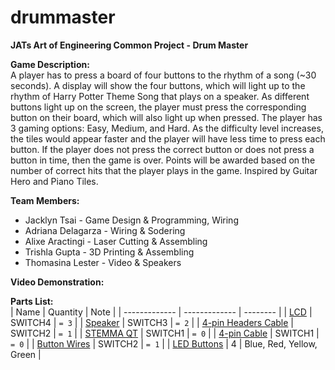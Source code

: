 # drummaster
**JATs Art of Engineering Common Project - Drum Master**
    
**Game Description:**     
A player has to press a board of four buttons to the rhythm of a song (~30 seconds). A display will show the four buttons, which will light up to the rhythm of Harry Potter Theme Song that plays on a speaker. As different buttons light up on the screen, the player must press the corresponding button on their board, which will also light up when pressed. The player has 3 gaming options: Easy, Medium, and Hard. As the difficulty level increases, the tiles would appear faster and the player will have less time to press each button. If the player does not press the correct button or does not press a button in time, then the game is over. Points will be awarded based on the number of correct hits that the player plays in the game. Inspired by Guitar Hero and Piano Tiles.   

**Team Members:**   
* Jacklyn Tsai - Game Design & Programming, Wiring   
* Adriana Delagarza - Wiring & Sodering   
* Alixe Aractingi - Laser Cutting & Assembling   
* Trishla Gupta - 3D Printing & Assembling   
* Thomasina Lester - Video & Speakers      
    
**Video Demonstration:**  

**Parts List:**  
|     Name     | Quantity   |   Note  |
| ------------- | ------------- | --------    |
| [LCD](https://www.adafruit.com/product/181)         | SWITCH4       | `= 3`       |
| [Speaker](https://www.adafruit.com/product/1669)      | SWITCH3       | `= 2`       |
| [4-pin Headers Cable](https://www.adafruit.com/product/4209)       | SWITCH2       | `= 1`       |
| [STEMMA QT](https://www.adafruit.com/product/5296)        | SWITCH1       | `= 0`       |
| [4-pin Cable](https://www.adafruit.com/product/4210)        | SWITCH1       | `= 0`       |
| [Button Wires](https://www.adafruit.com/product/1152)       | SWITCH2       | `= 1`       |
| [LED Buttons](https://www.adafruit.com/product/3490)        | 4      | Blue, Red, Yellow, Green      |

